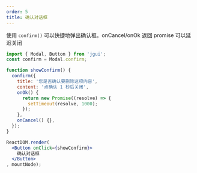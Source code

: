```yaml
---
order: 5
title: 确认对话框
---
```


使用 `confirm()` 可以快捷地弹出确认框。onCancel/onOk 返回 promise 可以延迟关闭

````jsx
import { Modal, Button } from 'jgui';
const confirm = Modal.confirm;

function showConfirm() {
  confirm({
    title: '您是否确认要删除这项内容',
    content: '点确认 1 秒后关闭',
    onOk() {
      return new Promise((resolve) => {
        setTimeout(resolve, 1000);
      });
    },
    onCancel() {},
  });
}

ReactDOM.render(
  <Button onClick={showConfirm}>
    确认对话框
  </Button>
, mountNode);
````
